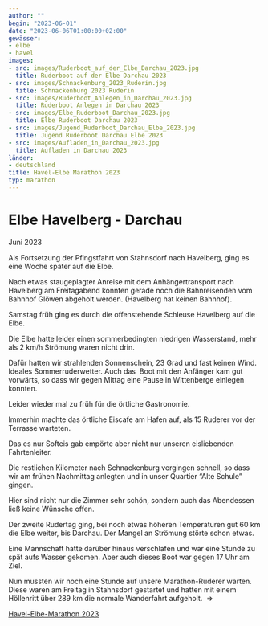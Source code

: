 ```yaml
---
author: ""
begin: "2023-06-01"
date: "2023-06-06T01:00:00+02:00"
gewässer:
- elbe
- havel
images:
- src: images/Ruderboot_auf_der_Elbe_Darchau_2023.jpg
  title: Ruderboot auf der Elbe Darchau 2023
- src: images/Schnackenburg_2023_Ruderin.jpg
  title: Schnackenburg 2023 Ruderin
- src: images/Ruderboot_Anlegen_in_Darchau_2023.jpg
  title: Ruderboot Anlegen in Darchau 2023
- src: images/Elbe_Ruderboot_Darchau_2023.jpg
  title: Elbe Ruderboot Darchau 2023
- src: images/Jugend_Ruderboot_Darchau_Elbe_2023.jpg
  title: Jugend Ruderboot Darchau Elbe 2023
- src: images/Aufladen_in_Darchau_2023.jpg
  title: Aufladen in Darchau 2023
länder: 
- deutschland
title: Havel-Elbe Marathon 2023
typ: marathon
---
```




# Elbe Havelberg - Darchau


Juni 2023

Als Fortsetzung der Pfingstfahrt von Stahnsdorf nach Havelberg, ging es eine Woche später auf die Elbe.

Nach etwas staugeplagter Anreise mit dem Anhängertransport nach Havelberg am Freitagabend konnten gerade noch die Bahnreisenden vom Bahnhof Glöwen abgeholt werden. (Havelberg hat keinen Bahnhof).

Samstag früh ging es durch die offenstehende Schleuse Havelberg auf die Elbe.

Die Elbe hatte leider einen sommerbedingten niedrigen Wasserstand, mehr als 2 km/h Strömung waren nicht drin.

Dafür hatten wir strahlenden Sonnenschein, 23 Grad und fast keinen Wind. Ideales Sommerruderwetter. Auch das  Boot mit den Anfänger kam gut vorwärts, so dass wir gegen Mittag eine Pause in Wittenberge einlegen konnten.

Leider wieder mal zu früh für die örtliche Gastronomie.

Immerhin machte das örtliche Eiscafe am Hafen auf, als 15 Ruderer vor der Terrasse warteten.

Das es nur Softeis gab empörte aber nicht nur unseren eisliebenden Fahrtenleiter.

Die restlichen Kilometer nach Schnackenburg vergingen schnell, so dass wir am frühen Nachmittag anlegten und in unser Quartier “Alte Schule” gingen.

Hier sind nicht nur die Zimmer sehr schön, sondern auch das Abendessen ließ keine Wünsche offen.

Der zweite Rudertag ging, bei noch etwas höheren Temperaturen gut 60 km die Elbe weiter, bis Darchau. Der Mangel an Strömung störte schon etwas.

Eine Mannschaft hatte darüber hinaus verschlafen und war eine Stunde zu spät aufs Wasser gekomen. Aber auch dieses Boot war gegen 17 Uhr am Ziel.

Nun mussten wir noch eine Stunde auf unsere Marathon-Ruderer warten. Diese waren am Freitag in Stahnsdorf gestartet und hatten mit einem Höllenritt über 289 km die normale Wanderfahrt aufgeholt.  =>

[Havel-Elbe-Marathon 2023](/berichte/2023/havel-elbe_marathon_2023)
